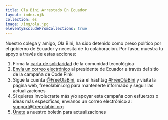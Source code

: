 ```yaml
---
title: Ola Bini Arrestado En Ecuador
layout: index.njk
collection: es
image: /img/ola.jpg
eleventyExcludeFromCollections: true
---
```


Nuestro colega y amigo, Ola Bini, ha sido detenido como preso político por el gobierno de Ecuador y necesita de tu colaboración. Por favor, muestra tu apoyo a través de estas acciones:
1. Firma la [carta de solidaridad] de la comunidad tecnológica
2. [Envía un correo electrónico] al presidente de Ecuador a través del sitio de la campaña de Code Pink
3. Sigue la cuenta [@FreeOlaBini], usa el hashtag [#FreeOlaBini] y visita la página web, freeolabini.org para mantenerte informado y seguir las actualizaciones
4. Si quieres involucrarte más y/o apoyar esta campaña con esfuerzos o ideas más específicas, envíanos un correo electrónico a: [support@freeolabini.org]
5. [Únete] a nuestro boletín para actualizaciones


[carta de solidaridad]: /es/statement/
[Envía un correo electrónico]: https://www.codepink.org/free-ola-bini
[@FreeOlaBini]: http://twitter.com/FreeOlaBini
[#FreeOlaBini]: https://twitter.com/intent/tweet?text=Defensor+de+los+derechos+digitales+Ola+Bini+ha+sido+encarcelado+en+Ecuador.+Sigan+@FreeOlaBini&hashtags=FreeOlaBini
[support@freeolabini.org]: mailto:support@freeolabini.org
[Únete]: /es/subscribe/

